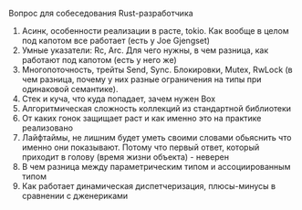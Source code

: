 Вопрос для собеседования Rust-разработчика

1. Асинк, особенности реализации в расте, tokio. Как вообще в целом под капотом все работает (есть у Joe Gjengset)
2. Умные указатели: Rc, Arc. Для чего нужны, в чем разница, как работают под капотом (есть у него же)
3. Многопоточность, трейты Send, Sync. Блокировки, Mutex, RwLock (в чем разница, почему у них разные ограничения на типы при одинаковой семантике). 
4. Стек и куча, что куда попадает, зачем нужен Box
5. Алгоритмическая сложность коллекций из стандартной библиотеки
6. От каких гонок защищает раст и как именно это на практике реализовано
7. Лайфтаймы, не лишним будет уметь своими словами обьяснить что именно они показывают. Потому что первый ответ, который приходит в голову (время жизни объекта) - неверен
8. В чем разница между параметрическим типом и ассоциированным типом
9. Как работает динамическая диспетчеризация, плюсы-минусы в сравнении с дженериками
